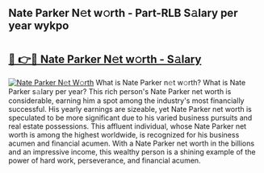 ## Nate Parker N𝚎t w𝚘rth - Part-RLB S𝚊lary per year wykpo

# <h2><a href="http://gc2aze9.nevu.top/?p=Nate+Parker">🔗 👉🔴 Nate Parker N𝚎t w𝚘rth - S𝚊lary</a></h2>

[![Nate Parker N𝚎t W𝚘rth](https://i.imgur.com/Oavwk0R.jpeg)](http://gc2aze9.nevu.top/?p=Nate+Parker)
What is Nate Parker n𝚎t w𝚘rth? What is Nate Parker s𝚊lary per year?
This rich person's Nate Parker net worth is considerable, earning him a spot among the industry's most financially successful. His yearly earnings are sizeable, yet Nate Parker net worth is speculated to be more significant due to his varied business pursuits and real estate possessions. This affluent individual, whose Nate Parker net worth is among the highest worldwide, is recognized for his business acumen and financial acumen. With a Nate Parker net worth in the billions and an impressive income, this wealthy person is a shining example of the power of hard work, perseverance, and financial acumen.
